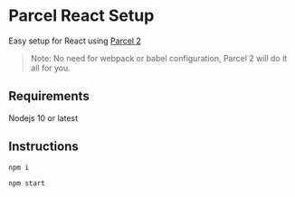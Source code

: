 # Parcel React Setup

Easy setup for React using [Parcel 2](https://parceljs.org/)


> Note: No need for webpack or babel configuration, Parcel 2 will do it all for you.

## Requirements

Nodejs 10 or latest

## Instructions

```
npm i

npm start
```


